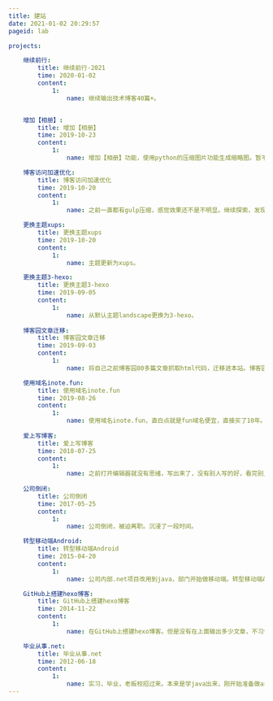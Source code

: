 ```yaml
---
title: 建站
date: 2021-01-02 20:29:57
pageid: lab

projects:

    继续前行:
        title: 继续前行-2021
        time: 2020-01-02
        content:
            1:
                name: 继续输出技术博客40篇+。


    增加【相册】:
        title: 增加【相册】
        time: 2019-10-23
        content:
            1:
                name: 增加【相册】功能，使用python的压缩图片功能生成缩略图。暂不支持图片放大查看，只能右键查看链接查看高清大图。

    博客访问加速优化:
        title: 博客访问加速优化
        time: 2019-10-20
        content:
            1:
                name: 之前一直都有gulp压缩，感觉效果还不是不明显。继续探索，发现Hexo 的两个插件 hexo-service-worker、hexo-filter-optimize 。果断入手实施了。

    更换主题xups:
        title: 更换主题xups
        time: 2019-10-20
        content:
            1:
                name: 主题更新为xups。

    更换主题3-hexo:
        title: 更换主题3-hexo
        time: 2019-09-05
        content:
            1:
                name: 从默认主题landscape更换为3-hexo。
				
    博客园文章迁移:
        title: 博客园文章迁移
        time: 2019-09-03
        content:
            1:
                name: 将自己之前博客园80多篇文章抓取html代码，迁移进本站。博客园停止更新。

    使用域名inote.fun:
        title: 使用域名inote.fun
        time: 2019-08-26
        content: 
            1:        
                name: 使用域名inote.fun，直白点就是fun域名便宜，直接买了10年。i-爱，note-笔记，fun-有趣（inote.fun）
				
    爱上写博客:
        title: 爱上写博客
        time: 2018-07-25
        content: 
            1:        
                name: 之前打开编辑器就没有思绪，写出来了，没有别人写的好，看完别人的感觉懂了，就不想写。觉得会重复。现在意识到只有写的过程中，然后反复查资料验证过程，你会学到更多。
				
    公司倒闭:
        title: 公司倒闭
        time: 2017-05-25
        content: 
            1:        
                name: 公司倒闭，被迫离职。沉浸了一段时间。

    转型移动端Android:
        title: 转型移动端Android
        time: 2015-04-20
        content: 
            1:        
                name: 公司内部.net项目改用到java，部门开始做移动端。转型移动端Android,都是一帮菜鸟，担任app组leader。

    GitHub上搭建hexo博客:
        title: GitHub上搭建hexo博客
        time: 2014-11-22
        content: 
            1:        
                name: 在GitHub上搭建hexo博客。但是没有在上面输出多少文章，不习惯，还是习惯富文本编辑框。 

    毕业从事.net:
        title: 毕业从事.net
        time: 2012-06-18
        content: 
            1:        
                name: 实习，毕业，老板校招过来。本来是学java出来，刚开始准备做android，最后因为招了一个培训出来的做安卓，我就做.net web。公司三个人：1个安卓，两个.net。做了三年，感觉自己无所不能。				
---
```

